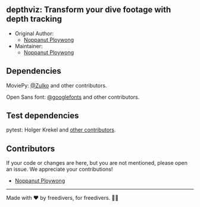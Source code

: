 ## depthviz: Transform your dive footage with depth tracking

* Original Author: 
    * [Noppanut Ploywong](https://github.com/noppanut15)
* Maintainer: 
    * [Noppanut Ploywong](https://github.com/noppanut15)

## Dependencies

MoviePy: [@Zulko](https://github.com/Zulko/) and other contributors.

Open Sans font: [@googlefonts](https://github.com/googlefonts/) and other contributors.

## Test dependencies

pytest: Holger Krekel and [other contributors](https://github.com/pytest-dev/pytest/blob/main/AUTHORS).

## Contributors

If your code or changes are here, but you are not mentioned, please open an issue. We appreciate your contributions!

* [Noppanut Ploywong](https://github.com/noppanut15)

---
Made with ❤️ by freedivers, for freedivers. 🌊🤿